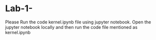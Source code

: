 # Lab-1-
Please Run the code  kernel.ipynb file using  jupyter notebook.
Open the jupyter notebook locally and then run the code file mentioned as kernel.ipynb
